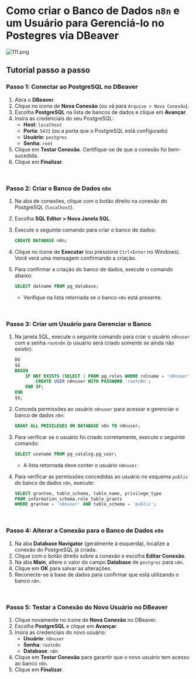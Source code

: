 # Como criar o Banco de Dados `n8n` e um Usuário para Gerenciá-lo no Postegres via DBeaver

![111.png](https://prod-files-secure.s3.us-west-2.amazonaws.com/b0b7c39d-7a1c-487f-a458-46f2d389b76c/759492f1-34e9-481a-bcfb-b87074e35f62/111.png)

## **Tutorial passo a passo**

### **Passo 1: Conectar ao PostgreSQL no DBeaver**

1. Abra o **DBeaver**.
2. Clique no ícone de **Nova Conexão** (ou vá para `Arquivo > Nova Conexão`).
3. Escolha **PostgreSQL** na lista de bancos de dados e clique em **Avançar**.
4. Insira as credenciais do seu PostgreSQL:
    - **Host**: `localhost`
    - **Porta**: `5432` (ou a porta que o PostgreSQL está configurado)
    - **Usuário**: `postgres`
    - **Senha**: `root`
5. Clique em **Testar Conexão**. Certifique-se de que a conexão foi bem-sucedida.
6. Clique em **Finalizar**.

<br>

### **Passo 2: Criar o Banco de Dados `n8n`**

1. Na aba de conexões, clique com o botão direito na conexão do PostgreSQL (`localhost`).
2. Escolha **SQL Editor > Nova Janela SQL**.
3. Execute o seguinte comando para criar o banco de dados:
    
    ```sql
    CREATE DATABASE n8n;
    ```
    
4. Clique no ícone de **Executar** (ou pressione `Ctrl+Enter` no Windows). Você verá uma mensagem confirmando a criação.
5. Para confirmar a criação do banco de dados, execute o comando abaixo:
    
    ```sql
    SELECT datname FROM pg_database;
    ```
    
    - Verifique na lista retornada se o banco `n8n` está presente.

<br>

### **Passo 3: Criar um Usuário para Gerenciar o Banco**

1. Na janela SQL, execute o seguinte comando para criar o usuário `n8nuser` com a senha `rootn8n` (o usuário será criado somente se ainda não existir):
    
    ```sql
    DO
    $$
    BEGIN
        IF NOT EXISTS (SELECT 1 FROM pg_roles WHERE rolname = 'n8nuser') THEN
            CREATE USER n8nuser WITH PASSWORD 'rootn8n';
        END IF;
    END
    $$;
    ```
    
2. Conceda permissões ao usuário `n8nuser` para acessar e gerenciar o banco de dados `n8n`:
    
    ```sql
    GRANT ALL PRIVILEGES ON DATABASE n8n TO n8nuser;
    ```
    
3. Para verificar se o usuário foi criado corretamente, execute o seguinte comando:
    
    ```sql
    SELECT usename FROM pg_catalog.pg_user;
    ```
    
    - A lista retornada deve conter o usuário `n8nuser`.
4. Para verificar as permissões concedidas ao usuário no esquema `public` do banco de dados `n8n`, execute:
    
    ```sql
    SELECT grantee, table_schema, table_name, privilege_type
    FROM information_schema.role_table_grants
    WHERE grantee = 'n8nuser' AND table_schema = 'public';
    ```
    

<br>

### **Passo 4: Alterar a Conexão para o Banco de Dados `n8n`**

1. Na aba **Database Navigator** (geralmente à esquerda), localize a conexão do PostgreSQL já criada.
2. Clique com o botão direito sobre a conexão e escolha **Editar Conexão**.
3. Na aba **Main**, altere o valor do campo **Database** de `postgres` para `n8n`.
4. Clique em **OK** para salvar as alterações.
5. Reconecte-se à base de dados para confirmar que está utilizando o banco `n8n`.

<br>

### **Passo 5: Testar a Conexão do Novo Usuário no DBeaver**

1. Clique novamente no ícone de **Nova Conexão** no DBeaver.
2. Escolha **PostgreSQL** e clique em **Avançar**.
3. Insira as credenciais do novo usuário:
    - **Usuário**: `n8nuser`
    - **Senha**: `rootn8n`
    - **Database**: `n8n`
4. Clique em **Testar Conexão** para garantir que o novo usuário tem acesso ao banco `n8n`.
5. Clique em **Finalizar**.